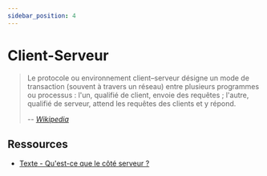 ```yaml
---
sidebar_position: 4
---
```


# Client-Serveur

> Le protocole ou environnement client–serveur désigne un mode de transaction (souvent à travers un réseau) entre plusieurs programmes ou processus : l'un, qualifié de client, envoie des requêtes ; l'autre, qualifié de serveur, attend les requêtes des clients et y répond.
>
> -- <cite>[Wikipedia](https://fr.wikipedia.org/wiki/Client-serveur)</cite>

## Ressources

* [Texte - Qu'est-ce que le côté serveur ?](https://developer.mozilla.org/fr/docs/Learn/Server-side/First_steps)
